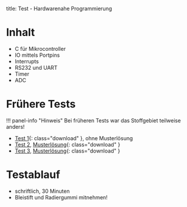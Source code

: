 title: Test - Hardwarenahe Programmierung

# Inhalt
* C für Mikrocontroller
* IO mittels Portpins
* Interrupts
* RS232 und UART
* Timer
* ADC

# Frühere Tests

!!! panel-info "Hinweis"
    Bei früheren Tests war das Stoffgebiet teilweise anders!

* [Test 1](test_hardwarenahe_programmierung_1.pdf){: class="download" }, ohne Musterlösung
* [Test 2](test_hardwarenahe_programmierung_2.pdf), [Musterlösung](test_hardwarenahe_programmierung_2_loesung.pdf){: class="download" }
* [Test 3](test_hardwarenahe_programmierung_3.pdf), [Musterlösung](test_hardwarenahe_programmierung_3_loesung.pdf){: class="download" }

# Testablauf
* schriftlich, 30 Minuten
* Bleistift und Radiergummi mitnehmen!
